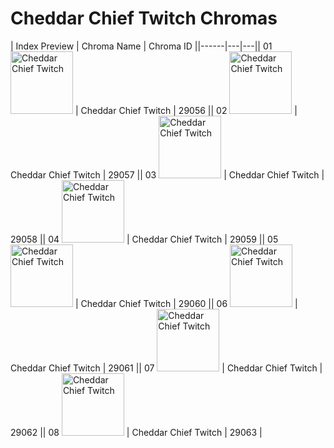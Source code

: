 # Cheddar Chief Twitch Chromas

| Index  Preview | Chroma Name | Chroma ID ||------|---|---|| 01  <img src='https://raw.communitydragon.org/latest/plugins/rcp-be-lol-game-data/global/default/v1/champion-chroma-images/29/29056.png' alt='Cheddar Chief Twitch' width='100'> | Cheddar Chief Twitch | 29056 || 02  <img src='https://raw.communitydragon.org/latest/plugins/rcp-be-lol-game-data/global/default/v1/champion-chroma-images/29/29057.png' alt='Cheddar Chief Twitch' width='100'> | Cheddar Chief Twitch | 29057 || 03  <img src='https://raw.communitydragon.org/latest/plugins/rcp-be-lol-game-data/global/default/v1/champion-chroma-images/29/29058.png' alt='Cheddar Chief Twitch' width='100'> | Cheddar Chief Twitch | 29058 || 04  <img src='https://raw.communitydragon.org/latest/plugins/rcp-be-lol-game-data/global/default/v1/champion-chroma-images/29/29059.png' alt='Cheddar Chief Twitch' width='100'> | Cheddar Chief Twitch | 29059 || 05  <img src='https://raw.communitydragon.org/latest/plugins/rcp-be-lol-game-data/global/default/v1/champion-chroma-images/29/29060.png' alt='Cheddar Chief Twitch' width='100'> | Cheddar Chief Twitch | 29060 || 06  <img src='https://raw.communitydragon.org/latest/plugins/rcp-be-lol-game-data/global/default/v1/champion-chroma-images/29/29061.png' alt='Cheddar Chief Twitch' width='100'> | Cheddar Chief Twitch | 29061 || 07  <img src='https://raw.communitydragon.org/latest/plugins/rcp-be-lol-game-data/global/default/v1/champion-chroma-images/29/29062.png' alt='Cheddar Chief Twitch' width='100'> | Cheddar Chief Twitch | 29062 || 08  <img src='https://raw.communitydragon.org/latest/plugins/rcp-be-lol-game-data/global/default/v1/champion-chroma-images/29/29063.png' alt='Cheddar Chief Twitch' width='100'> | Cheddar Chief Twitch | 29063 |